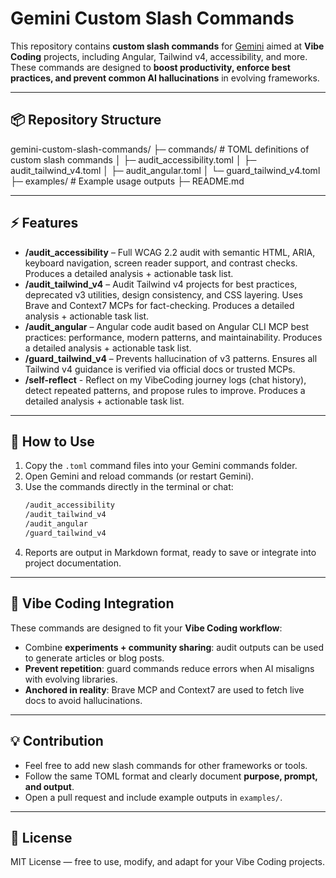 # Gemini Custom Slash Commands

This repository contains **custom slash commands** for [Gemini](https://www.gemini.com/) aimed at **Vibe Coding** projects, including Angular, Tailwind v4, accessibility, and more. These commands are designed to **boost productivity, enforce best practices, and prevent common AI hallucinations** in evolving frameworks.  

---

## 📦 Repository Structure
gemini-custom-slash-commands/
├─ commands/ # TOML definitions of custom slash commands
│ ├─ audit_accessibility.toml
│ ├─ audit_tailwind_v4.toml
│ ├─ audit_angular.toml
│ └─ guard_tailwind_v4.toml
├─ examples/ # Example usage outputs
├─ README.md


---

## ⚡ Features

- **/audit_accessibility** – Full WCAG 2.2 audit with semantic HTML, ARIA, keyboard navigation, screen reader support, and contrast checks. Produces a detailed analysis + actionable task list.  
- **/audit_tailwind_v4** – Audit Tailwind v4 projects for best practices, deprecated v3 utilities, design consistency, and CSS layering. Uses Brave and Context7 MCPs for fact-checking. Produces a detailed analysis + actionable task list.
- **/audit_angular** – Angular code audit based on Angular CLI MCP best practices: performance, modern patterns, and maintainability. Produces a detailed analysis + actionable task list.
- **/guard_tailwind_v4** – Prevents hallucination of v3 patterns. Ensures all Tailwind v4 guidance is verified via official docs or trusted MCPs.
- **/self-reflect** - Reflect on my VibeCoding journey logs (chat history), detect repeated patterns, and propose rules to improve. Produces a detailed analysis + actionable task list.
---

## 📌 How to Use

1. Copy the `.toml` command files into your Gemini commands folder.  
2. Open Gemini and reload commands (or restart Gemini).  
3. Use the commands directly in the terminal or chat:  
   ```bash
   /audit_accessibility
   /audit_tailwind_v4
   /audit_angular
   /guard_tailwind_v4

4. Reports are output in Markdown format, ready to save or integrate into project documentation.  

---

## 🧠 Vibe Coding Integration

These commands are designed to fit your **Vibe Coding workflow**:  

- Combine **experiments + community sharing**: audit outputs can be used to generate articles or blog posts.  
- **Prevent repetition**: guard commands reduce errors when AI misaligns with evolving libraries.  
- **Anchored in reality**: Brave MCP and Context7 are used to fetch live docs to avoid hallucinations.  

---

## 💡 Contribution

- Feel free to add new slash commands for other frameworks or tools.  
- Follow the same TOML format and clearly document **purpose, prompt, and output**.  
- Open a pull request and include example outputs in `examples/`.  

---

## 📜 License

MIT License — free to use, modify, and adapt for your Vibe Coding projects.  

